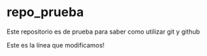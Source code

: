 # repo_prueba
Este repositorio es de prueba para saber como utilizar git y github


Este es la línea que modificamos!

